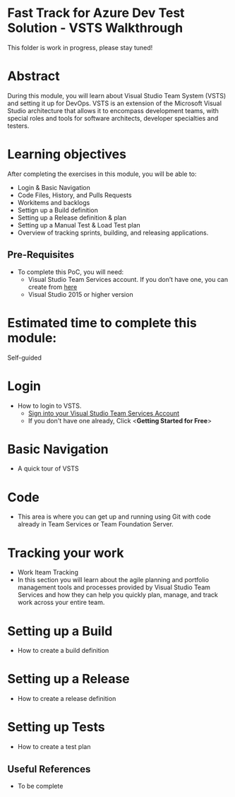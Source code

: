 # Fast Track for Azure Dev Test Solution - VSTS Walkthrough

This folder is work in progress, please stay tuned! 

# Abstract

During this module, you will learn about Visual Studio Team System (VSTS) and setting it up for DevOps.  VSTS is an extension of the Microsoft Visual Studio architecture that allows it to encompass development teams, with special roles and tools for software architects, developer specialties and testers.

# Learning objectives
After completing the exercises in this module, you will be able to:
* Login & Basic Navigation
* Code Files, History, and Pulls Requests
* Workitems and backlogs
* Settign up a Build definition
* Setting up a Release definition & plan
* Setting up a Manual Test & Load Test plan
* Overview of tracking sprints, building, and releasing applications.

## Pre-Requisites
* To complete this PoC, you will need:
    * Visual Studio Team Services account. If you don’t have one, you can create from [here](https://www.visualstudio.com/)
    * Visual Studio 2015 or higher version

# Estimated time to complete this module:
Self-guided

# Login
* How to login to VSTS.
    * [Sign into your Visual Studio Team Services Account](https://www.visualstudio.com/team-services/)
    * If you don't have one already, Click <**Getting Started for Free**>

# Basic Navigation
* A quick tour of VSTS

# Code
* This area is where you can get up and running using Git with code already in Team Services or Team Foundation Server. 

# Tracking your work
* Work Iteam Tracking
* In this section you will learn about the agile planning and portfolio management tools and processes provided by Visual Studio Team Services and how they can help you quickly plan, manage, and track work across your entire team.

# Setting up a Build
* How to create a build definition

# Setting up a Release
* How to create a release definition

# Setting up Tests
* How to create a test plan


## Useful References
* To be complete
